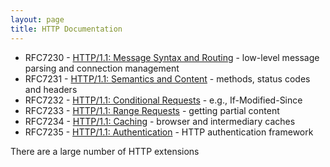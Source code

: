 ```yaml
---
layout: page
title: HTTP Documentation
---
```




 * RFC7230 - [HTTP/1.1: Message Syntax and Routing](http://svn.tools.ietf.org/svn/wg/httpbis/specs/rfc7230.html) - low-level message parsing and connection management 
 * RFC7231 - [HTTP/1.1: Semantics and Content](http://svn.tools.ietf.org/svn/wg/httpbis/specs/rfc7231.html) - methods, status codes and headers 
 * RFC7232 - [HTTP/1.1: Conditional Requests](http://svn.tools.ietf.org/svn/wg/httpbis/specs/rfc7232.html) - e.g., If-Modified-Since 
 * RFC7233 - [HTTP/1.1: Range Requests](http://svn.tools.ietf.org/svn/wg/httpbis/specs/rfc7233.html) - getting partial content 
 * RFC7234 - [HTTP/1.1: Caching](http://svn.tools.ietf.org/svn/wg/httpbis/specs/rfc7234.html) - browser and intermediary caches 
 * RFC7235 - [HTTP/1.1: Authentication](http://svn.tools.ietf.org/svn/wg/httpbis/specs/rfc7235.html) - HTTP authentication framework 
 
There are a large number of HTTP extensions 